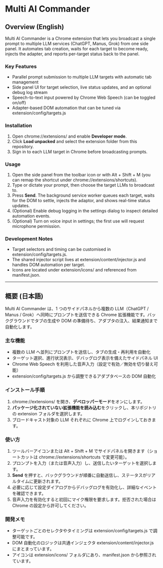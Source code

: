 ﻿# Multi AI Commander

## Overview (English)
Multi AI Commander is a Chrome extension that lets you broadcast a single prompt to multiple LLM services (ChatGPT, Manus, Grok) from one side panel. It automates tab creation, waits for each target to become ready, injects the adapter, and reports per-target status back to the panel.

### Key Features
- Parallel prompt submission to multiple LLM targets with automatic tab management
- Side panel UI for target selection, live status updates, and an optional debug log stream
- Speech-to-text input powered by Chrome Web Speech (can be toggled on/off)
- Adapter-based DOM automation that can be tuned via extension/config/targets.js

### Installation
1. Open chrome://extensions/ and enable **Developer mode**.
2. Click **Load unpacked** and select the extension folder from this repository.
3. Sign in to each LLM target in Chrome before broadcasting prompts.

### Usage
1. Open the side panel from the toolbar icon or with Alt + Shift + M (you can remap the shortcut under chrome://extensions/shortcuts).
2. Type or dictate your prompt, then choose the target LLMs to broadcast to.
3. Press **Send**. The background service worker queues each target, waits for the DOM to settle, injects the adaptor, and shows real-time status updates.
4. (Optional) Enable debug logging in the settings dialog to inspect detailed automation events.
5. (Optional) Turn on voice input in settings; the first use will request microphone permission.

### Development Notes
- Target selectors and timing can be customised in extension/config/targets.js.
- The shared injector script lives at extension/content/injector.js and handles DOM automation per target.
- Icons are located under extension/icons/ and referenced from manifest.json.

---

## 概要 (日本語)
Multi AI Commander は、1 つのサイドパネルから複数の LLM（ChatGPT / Manus / Grok）へ同時にプロンプトを送信できる Chrome 拡張機能です。バックグラウンドでタブの生成や DOM の準備待ち、アダプタの注入、結果通知まで自動化します。

### 主な機能
- 複数の LLM へ並列にプロンプトを送信し、タブの生成・再利用を自動化
- ターゲット選択、進行状況表示、デバッグログ表示を備えたサイドパネル UI
- Chrome Web Speech を利用した音声入力（設定で有効／無効を切り替え可能）
- extension/config/targets.js から調整できるアダプタベースの DOM 自動化

### インストール手順
1. chrome://extensions/ を開き、**デベロッパーモード**をオンにします。
2. **パッケージ化されていない拡張機能を読み込む**をクリックし、本リポジトリの extension フォルダを選択します。
3. ブロードキャスト対象の LLM それぞれに Chrome 上でログインしておきます。

### 使い方
1. ツールバーアイコンまたは Alt + Shift + M でサイドパネルを開きます（ショートカットは chrome://extensions/shortcuts で変更可能）。
2. プロンプトを入力（または音声入力）し、送信したいターゲットを選択します。
3. **Send** を押すと、バックグラウンドが順番に自動送信し、ステータスがリアルタイムに更新されます。
4. 必要に応じて設定ダイアログからデバッグログを有効化し、詳細なイベントを確認できます。
5. 音声入力を有効化すると初回にマイク権限を要求します。拒否された場合は Chrome の設定から許可してください。

### 開発メモ
- ターゲットごとのセレクタやタイミングは extension/config/targets.js で調整可能です。
- DOM 自動化のロジックは共通インジェクタ extension/content/injector.js にまとまっています。
- アイコンは extension/icons/ フォルダにあり、manifest.json から参照されています。